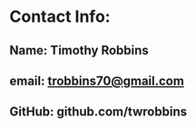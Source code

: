 # Contact Info:

## Name: Timothy Robbins
## email: trobbins70@gmail.com
## GitHub: github.com/twrobbins
